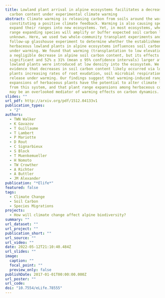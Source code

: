 ```yaml
---
title: Lowland plant arrival in alpine ecosystems facilitates a decrease in soil
  carbon content under experimental climate warming
abstract: Climate warming is releasing carbon from soils around the world,
  constituting a positive climate feedback. Warming is also causing species to
  expand their ranges into new ecosystems. Yet, in most ecosystems, whether
  range expanding species will amplify or buffer expected soil carbon loss is
  unknown. Here, we used two whole-community transplant experiments and a
  follow-up glasshouse experiment to determine whether the establishment of
  herbaceous lowland plants in alpine ecosystems influences soil carbon content
  under warming. We found that warming (transplantation to low elevation) led to
  a negligible decrease in alpine soil carbon content, but its effects became
  significant and 52% ± 31% (mean ± 95% confidence intervals) larger after
  lowland plants were introduced at low density into the ecosystem. We present
  evidence that decreases in soil carbon content likely occurred via lowland
  plants increasing rates of root exudation, soil microbial respiration, and CO2
  release under warming. Our findings suggest that warming-induced range
  expansions of herbaceous plants have the potential to alter climate feedbacks
  from this system, and that plant range expansions among herbaceous communities
  may be an overlooked mediator of warming effects on carbon dynamics.
slides: ""
url_pdf: http://arxiv.org/pdf/1512.04133v1
publication_types:
  - "2"
authors:
  - TWN Walker
  - K Gavazov
  - T Guillaume
  - T Lambert
  - P Mariotte
  - D Rout
  - C Signarbieux
  - S Block
  - T Muenkemueller
  - H Nomoto
  - TW Crowther
  - A Richter
  - A Buttler
  - JM Alexander
publication: "*Elife*"
featured: false
tags:
  - Climate Change
  - Soil Carbon
  - Species Migrations
projects:
  - How will climate change affect alpine biodiversity?
summary: ""
url_dataset: ""
url_project: ""
publication_short: ""
url_source: ""
url_video: ""
date: 2022-05-12T21:10:40.484Z
url_slides: ""
image:
  caption: ""
  focal_point: ""
  preview_only: false
publishDate: 2017-01-01T00:00:00.000Z
url_poster: ""
url_code: 
doi: "10.7554/eLife.78555"
---
```

